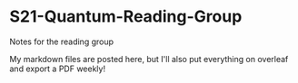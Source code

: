# S21-Quantum-Reading-Group
Notes for the reading group



My markdown files are posted here, but I'll also put everything on overleaf and export a PDF weekly!

